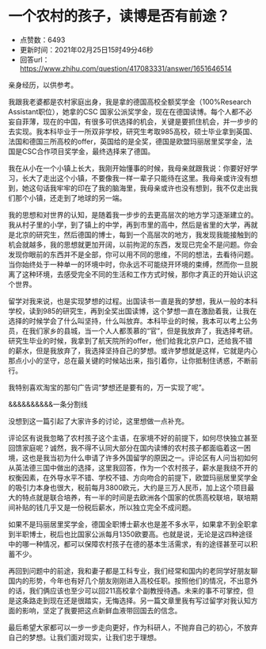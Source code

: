 # 一个农村的孩子，读博是否有前途？
- 点赞数：6493
- 更新时间：2021年02月25日15时49分46秒
- 回答url：https://www.zhihu.com/question/417083331/answer/1651646514
<body>
 <p data-pid="1JhLHtA7">亲身经历，以供参考。</p>
 <p data-pid="lE-ksAe2">我跟我老婆都是农村家庭出身，我是拿的德国高校全额奖学金（100%Research Assistant职位），她拿的CSC 国家公派奖学金，现在在德国读博。每个人都不必妄自菲薄，现在的中国，有很多可供选择的机会，关键是要抓住机会，并一步步的去实现。我本科毕业于一所双非学校，研究生考取985高校，硕士毕业拿到英国、法国和德国三所高校的offer，英国给的是全奖，德国是欧盟玛丽居里奖学金，法国是CSC合作项目奖学金，最终选择来了德国。</p>
 <p data-pid="bq7ccSdY">我在从小在一个小镇上长大，我刚开始懂事的时候，我母亲就跟我说：你要好好学习，长大了走出这个小镇，不要像我一样一辈子只能待在这里。我母亲或许没有想到，她这句话我牢牢的印在了我的脑海里，我母亲或许也没有想到，我不仅走出我们那个小镇，还走到了地球的另一端。</p>
 <p data-pid="6yeoHCoQ">我的思想和对世界的认知，是随着我一步步的去更高层次的地方学习逐渐建立的。我从村子里的小学，到了镇上的中学，再到市里的高中，然后是省里的大学，再就是北京的研究生，然后德国的博士，每到一个高层次的地方，我发现我能接触到的机会就越多，我的思想就更加开阔，以前拘泥的东西，发现已完全不是问题。你会发现你眼前的东西并不是全部，你可以用不同的思维，不同的想法，去看待问题。当你始终处于一种单一的环境中时，你永远不可能绕开环境的束缚，然而你一旦脱离了这种环境，去感受完全不同的生活和工作方式时候，那你才真正的开始认识这个世界。</p>
 <p data-pid="7Id8IpJc">留学对我来说，也是实现梦想的过程。出国读书一直是我的梦想，我从一般的本科学校，读到985的研究生，再到全奖出国读博，这个梦想一直在激励着我，让我在选择的时候学会了什么叫坚持，什么叫放弃。本科毕业的时候，我本可以考上公务员，在我们家乡的县城，当一个人人都羡慕的“官”，但是我放弃了，我选择考研。研究生毕业的时候，我拿到了航天院所的offer，他们给我北京户口，还给我不错的薪水，但是我放弃了，我选择坚持自己的梦想。或许梦想就是这样，它就是内心那点小小的坚守，总在最关键的时候站出来，指引着你，让你抵制住诱惑，不断前行。</p>
 <p data-pid="3M3JgNeq">我特别喜欢淘宝的那句广告词“梦想还是要有的，万一实现了呢”。</p>
 <p data-pid="gsz0g9V6">&amp;&amp;&amp;&amp;&amp;&amp;&amp;&amp;&amp;&amp;一条分割线</p>
 <p data-pid="WUGp8WSf">没想到这一篇引起了大家许多的讨论，这里想做一点补充。</p>
 <p data-pid="DeWl_9uu">评论区有说我忽略了农村孩子这个主语，在家境不好的前提下，如何尽快独立甚至回馈家庭呢？诚然，我不得不认同大部分在国内读博的农村孩子都面临着这一困境，这也是我当初为什么申请了许多外国留学的原因之一。评论区有人问当初如何从英法德三国中做出的选择，这里我回答，作为一个农村孩子，薪水是我绕不开的权衡因素，在外导水平不错、学校不错、方向吻合的前提下，欧盟玛丽居里奖学金的吸引力本身也很大，税前每月3800欧元，大约是三万人民币，加上这个项目最大的特点就是联合培养，有一半的时间是去欧洲各个国家的优质高校联培，联培期间补贴的钱几乎又是一份税后薪水，所以独立完全不成问题。</p>
 <p data-pid="29HLuk5R">如果不是玛丽居里奖学金，德国全职博士薪水也是差不多水平，如果拿不到全职拿到半职博士，税后也比国家公派每月1350欧要高。也就是说，无论是这四种途径中的哪一种情况，都可以保障农村孩子在德的基本生活需求，有的途径甚至可以积蓄不少。</p>
 <p data-pid="qdEwzBHM">再回到问题中的前途，我和妻子都是工科专业，我们经常和国内的老同学好朋友聊国内的形势，今年也有好几个朋友刚刚进入高校任职。按照他们的情况，不出意外的话，我们俩应该也至少可以回211高校拿个副教授待遇。未来的事不可掌控，但是这条路走到现在还是很踏实，无悔选择。另一篇文章里我有写过留学对我认知方面的影响，坚定了我要把这点新鲜血液带回国去的信念。</p>
 <p data-pid="VMqgt-ex">最后希望大家都可以一步一步走向更好，作为科研人，不抛弃自己的初心，不放弃自己的梦想。让我们面对现实，让我们忠于理想。</p>
</body>